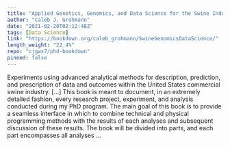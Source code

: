 ```yaml
---
title: "Applied Genetics, Genomics, and Data Science for the Swine Industry: A Ph.D. Student’s Perspective"
author: "Caleb J. Grohmann"
date: "2021-02-20T02:12:48Z"
tags: [Data Science]
link: "https://bookdown.org/caleb_grohmann/SwineGenomicsDataScience/"
length_weight: "22.4%"
repo: "cjgwx7/phd-bookdown"
pinned: false
---
```


Experiments using advanced analytical methods for description, prediction, and prescription of data and outcomes within the United States commercial swine industry. [...] This book is meant to document, in an extremely detailed fashion, every research project, experiment, and analysis conducted during my PhD program. The main goal of this book is to provide a seamless interface in which to combine technical and physical programming methods with the results of each analyses and subsequent discussion of these results. The book will be divided into parts, and each part encompasses all analyses ...
